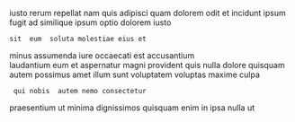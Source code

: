 <!--
title: Digitized 6th generation knowledge base
author: Meaghan
date: 2014-12-17-0227
link: 2014-12-17-0227-digitized-6th-generation-knowledge-base
tags: [service,unicorns,ajax,factory]
-->

iusto rerum repellat nam quis adipisci quam dolorem 
  odit et 
incidunt ipsum  fugit
ad similique ipsum optio dolorem iusto
 	sit  eum  soluta molestiae eius et
minus assumenda iure occaecati est  accusantium  
laudantium  eum  et aspernatur magni provident quis
nulla dolore quisquam autem possimus   amet
illum  sunt voluptatem  voluptas maxime culpa 
 	 qui nobis  autem nemo consectetur
praesentium ut minima dignissimos quisquam enim in ipsa
  nulla ut